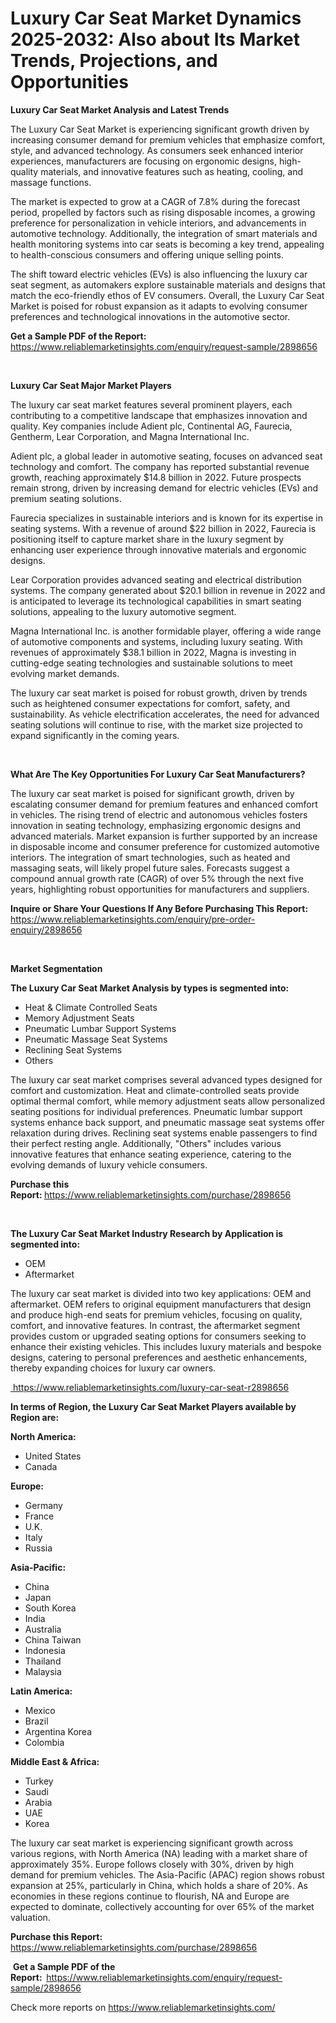 <p><h1>Luxury Car Seat Market Dynamics 2025-2032: Also about Its Market Trends, Projections, and Opportunities</h1></p><p><strong>Luxury Car Seat Market Analysis and Latest Trends</strong></p>
<p><p>The Luxury Car Seat Market is experiencing significant growth driven by increasing consumer demand for premium vehicles that emphasize comfort, style, and advanced technology. As consumers seek enhanced interior experiences, manufacturers are focusing on ergonomic designs, high-quality materials, and innovative features such as heating, cooling, and massage functions. </p><p>The market is expected to grow at a CAGR of 7.8% during the forecast period, propelled by factors such as rising disposable incomes, a growing preference for personalization in vehicle interiors, and advancements in automotive technology. Additionally, the integration of smart materials and health monitoring systems into car seats is becoming a key trend, appealing to health-conscious consumers and offering unique selling points. </p><p>The shift toward electric vehicles (EVs) is also influencing the luxury car seat segment, as automakers explore sustainable materials and designs that match the eco-friendly ethos of EV consumers. Overall, the Luxury Car Seat Market is poised for robust expansion as it adapts to evolving consumer preferences and technological innovations in the automotive sector.</p></p>
<p><strong>Get a Sample PDF of the Report:&nbsp;</strong> <a href="https://www.reliablemarketinsights.com/enquiry/request-sample/2898656?utm_campaign=2943&utm_medium=2&utm_source=Github&utm_content=ia&utm_term=15032025&utm_id=luxury-car-seat">https://www.reliablemarketinsights.com/enquiry/request-sample/2898656</a></p>
<p>&nbsp;</p>
<p><strong>Luxury Car Seat Major Market Players</strong></p>
<p><p>The luxury car seat market features several prominent players, each contributing to a competitive landscape that emphasizes innovation and quality. Key companies include Adient plc, Continental AG, Faurecia, Gentherm, Lear Corporation, and Magna International Inc. </p><p>Adient plc, a global leader in automotive seating, focuses on advanced seat technology and comfort. The company has reported substantial revenue growth, reaching approximately $14.8 billion in 2022. Future prospects remain strong, driven by increasing demand for electric vehicles (EVs) and premium seating solutions.</p><p>Faurecia specializes in sustainable interiors and is known for its expertise in seating systems. With a revenue of around $22 billion in 2022, Faurecia is positioning itself to capture market share in the luxury segment by enhancing user experience through innovative materials and ergonomic designs.</p><p>Lear Corporation provides advanced seating and electrical distribution systems. The company generated about $20.1 billion in revenue in 2022 and is anticipated to leverage its technological capabilities in smart seating solutions, appealing to the luxury automotive segment.</p><p>Magna International Inc. is another formidable player, offering a wide range of automotive components and systems, including luxury seating. With revenues of approximately $38.1 billion in 2022, Magna is investing in cutting-edge seating technologies and sustainable solutions to meet evolving market demands.</p><p>The luxury car seat market is poised for robust growth, driven by trends such as heightened consumer expectations for comfort, safety, and sustainability. As vehicle electrification accelerates, the need for advanced seating solutions will continue to rise, with the market size projected to expand significantly in the coming years.</p></p>
<p>&nbsp;</p>
<p><strong>What Are The Key Opportunities For Luxury Car Seat Manufacturers?</strong></p>
<p><p>The luxury car seat market is poised for significant growth, driven by escalating consumer demand for premium features and enhanced comfort in vehicles. The rising trend of electric and autonomous vehicles fosters innovation in seating technology, emphasizing ergonomic designs and advanced materials. Market expansion is further supported by an increase in disposable income and consumer preference for customized automotive interiors. The integration of smart technologies, such as heated and massaging seats, will likely propel future sales. Forecasts suggest a compound annual growth rate (CAGR) of over 5% through the next five years, highlighting robust opportunities for manufacturers and suppliers.</p></p>
<p><strong>Inquire or Share Your Questions If Any Before Purchasing This Report:</strong> <a href="https://www.reliablemarketinsights.com/enquiry/pre-order-enquiry/2898656?utm_campaign=2943&utm_medium=2&utm_source=Github&utm_content=ia&utm_term=15032025&utm_id=luxury-car-seat">https://www.reliablemarketinsights.com/enquiry/pre-order-enquiry/2898656</a></p>
<p>&nbsp;</p>
<p><strong>Market Segmentation</strong></p>
<p><strong>The Luxury Car Seat Market Analysis by types is segmented into:</strong></p>
<p><ul><li>Heat & Climate Controlled Seats</li><li>Memory Adjustment Seats</li><li>Pneumatic Lumbar Support Systems</li><li>Pneumatic Massage Seat Systems</li><li>Reclining Seat Systems</li><li>Others</li></ul></p>
<p><p>The luxury car seat market comprises several advanced types designed for comfort and customization. Heat and climate-controlled seats provide optimal thermal comfort, while memory adjustment seats allow personalized seating positions for individual preferences. Pneumatic lumbar support systems enhance back support, and pneumatic massage seat systems offer relaxation during drives. Reclining seat systems enable passengers to find their perfect resting angle. Additionally, "Others" includes various innovative features that enhance seating experience, catering to the evolving demands of luxury vehicle consumers.</p></p>
<p><strong>Purchase this Report:&nbsp;</strong><a href="https://www.reliablemarketinsights.com/purchase/2898656?utm_campaign=2943&utm_medium=2&utm_source=Github&utm_content=ia&utm_term=15032025&utm_id=luxury-car-seat">https://www.reliablemarketinsights.com/purchase/2898656</a></p>
<p>&nbsp;</p>
<p><strong>The Luxury Car Seat Market Industry Research by Application is segmented into:</strong></p>
<p><ul><li>OEM</li><li>Aftermarket</li></ul></p>
<p><p>The luxury car seat market is divided into two key applications: OEM and aftermarket. OEM refers to original equipment manufacturers that design and produce high-end seats for premium vehicles, focusing on quality, comfort, and innovative features. In contrast, the aftermarket segment provides custom or upgraded seating options for consumers seeking to enhance their existing vehicles. This includes luxury materials and bespoke designs, catering to personal preferences and aesthetic enhancements, thereby expanding choices for luxury car owners.</p></p>
<p><a href="https://www.reliablemarketinsights.com/luxury-car-seat-r2898656?utm_campaign=2943&utm_medium=2&utm_source=Github&utm_content=ia&utm_term=15032025&utm_id=luxury-car-seat">&nbsp;https://www.reliablemarketinsights.com/luxury-car-seat-r2898656</a></p>
<p><strong>In terms of Region, the Luxury Car Seat Market Players available by Region are:</strong></p>
<p>
    <p> <strong> North America: </strong>
        <ul>
            <li>United States</li>
            <li>Canada</li>
        </ul>
        </p> 
    <p> <strong> Europe: </strong>
        <ul>
            <li>Germany</li>
            <li>France</li>
            <li>U.K.</li>
            <li>Italy</li>
            <li>Russia</li>
        </ul>
        </p> 
    <p> <strong> Asia-Pacific: </strong>
        <ul>
            <li>China</li>
            <li>Japan</li>
            <li>South Korea</li>
            <li>India</li>
            <li>Australia</li>
            <li>China Taiwan</li>
            <li>Indonesia</li>
            <li>Thailand</li>
            <li>Malaysia</li>
        </ul>
        </p> 
    <p> <strong> Latin America: </strong>
        <ul>
            <li>Mexico</li>
            <li>Brazil</li>
            <li>Argentina Korea</li>
            <li>Colombia</li>
        </ul>
        </p> 
    <p> <strong> Middle East & Africa: </strong>
        <ul>
            <li>Turkey</li>
            <li>Saudi</li>
            <li>Arabia</li>
            <li>UAE</li>
            <li>Korea</li>
        </ul>
    </p>
    </p>
<p><p>The luxury car seat market is experiencing significant growth across various regions, with North America (NA) leading with a market share of approximately 35%. Europe follows closely with 30%, driven by high demand for premium vehicles. The Asia-Pacific (APAC) region shows robust expansion at 25%, particularly in China, which holds a share of 20%. As economies in these regions continue to flourish, NA and Europe are expected to dominate, collectively accounting for over 65% of the market valuation.</p></p>
<p><strong>Purchase this Report: </strong><a href="https://www.reliablemarketinsights.com/purchase/2898656?utm_campaign=2943&utm_medium=2&utm_source=Github&utm_content=ia&utm_term=15032025&utm_id=luxury-car-seat">https://www.reliablemarketinsights.com/purchase/2898656</a></p>
<p>&nbsp;<strong>Get a Sample PDF of the Report:&nbsp;&nbsp;</strong><a href="https://www.reliablemarketinsights.com/enquiry/request-sample/2898656?utm_campaign=2943&utm_medium=2&utm_source=Github&utm_content=ia&utm_term=15032025&utm_id=luxury-car-seat">https://www.reliablemarketinsights.com/enquiry/request-sample/2898656</a></p>
<p><strong></strong></p>
<p>Check more reports on <a href="https://www.reliablemarketinsights.com/?utm_campaign=2943&utm_medium=2&utm_source=Github&utm_content=ia&utm_term=15032025&utm_id=luxury-car-seat">https://www.reliablemarketinsights.com/</a></p>